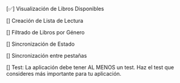 [✅] Visualización de Libros Disponibles

[] Creación de Lista de Lectura

[] Filtrado de Libros por Género

[] Sincronización de Estado

[] Sincronización entre pestañas

[] Test: La aplicación debe tener AL MENOS un test. Haz el test que consideres más importante para tu aplicación.
